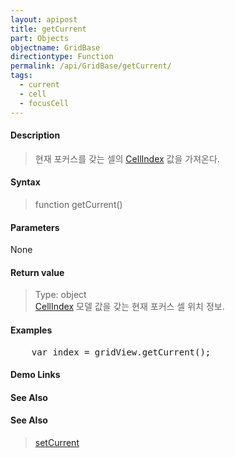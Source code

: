 ```yaml
---
layout: apipost
title: getCurrent
part: Objects
objectname: GridBase
directiontype: Function
permalink: /api/GridBase/getCurrent/
tags:
  - current
  - cell
  - focusCell
---
```



#### Description

> 현재 포커스를 갖는 셀의 [CellIndex](/api/types/CellIndex/) 값을 가져온다.

#### Syntax

> function getCurrent()

#### Parameters

None

#### Return value

> Type: object  
> [CellIndex](/api/types/CellIndex/) 모델 값을 갖는 현재 포커스 셀 위치 정보.

#### Examples 

<pre class="prettyprint">
    var index = gridView.getCurrent();
</pre>

#### Demo Links
#### See Also

#### See Also
> [setCurrent](/api/GridBase/setCurrent)